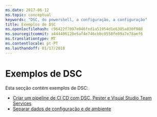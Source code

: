 ```yaml
---
ms.date: 2017-06-12
ms.topic: conceptual
keywords: "DSC, do powershell, a configuração, a configuração"
title: Exemplos de DSC
ms.openlocfilehash: c96422f7097e046fed1a51954d1e6305a830f988
ms.sourcegitcommit: a444406120e5af4e746cbbc0558fe89a7e78aef6
ms.translationtype: MT
ms.contentlocale: pt-PT
ms.lasthandoff: 01/17/2018
---
```

# <a name="dsc-examples"></a>Exemplos de DSC

Esta secção contém exemplos de DSC:

- [Criar um pipeline de CI CD com DSC, Pester e Visual Studio Team Services](dscCiCd.md)
- [Separar dados de configuração e de ambiente](separatingEnvData.md)

